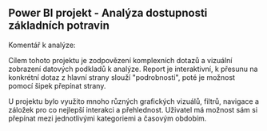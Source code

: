 ## Power BI projekt - Analýza dostupnosti základních potravin  


Komentář k analýze: 

Cílem tohoto projektu je zodpovězení komplexních dotazů a vizuální zobrazení datových podkladů k analýze. Report je interaktivní, k přesunu na konkrétní dotaz z hlavní strany slouží "podrobnosti", poté je možnost pomocí šipek přepínat strany.

U projektu bylo využito mnoho různých grafických vizuálů, filtrů, navigace a záložek pro co nejlepší interakci a přehlednost. Uživatel má možnost sám si přepínat mezi jednotlivými kategoriemi a časovým obdobím.
